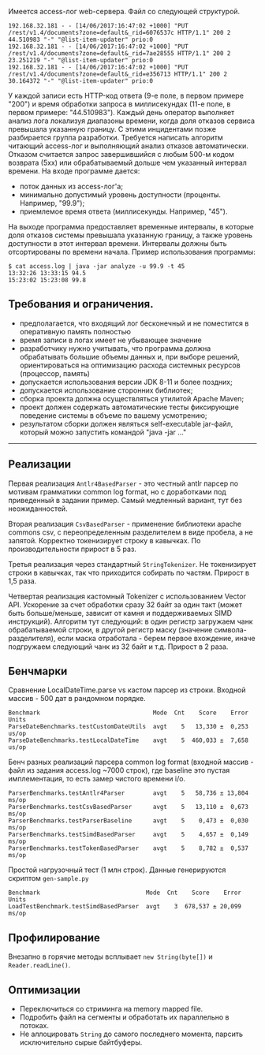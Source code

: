 Имеется access-лог web-сервера. Файл со следующей структурой.
```
192.168.32.181 - - [14/06/2017:16:47:02 +1000] "PUT /rest/v1.4/documents?zone=default&_rid=6076537c HTTP/1.1" 200 2 44.510983 "-" "@list-item-updater" prio:0
192.168.32.181 - - [14/06/2017:16:47:02 +1000] "PUT /rest/v1.4/documents?zone=default&_rid=7ae28555 HTTP/1.1" 200 2 23.251219 "-" "@list-item-updater" prio:0
192.168.32.181 - - [14/06/2017:16:47:02 +1000] "PUT /rest/v1.4/documents?zone=default&_rid=e356713 HTTP/1.1" 200 2 30.164372 "-" "@list-item-updater" prio:0
```

У каждой записи есть HTTP-код ответа (9-е поле, в первом примере "200") и время обработки запроса в миллисекундах (11-е поле, в первом примере: "44.510983"). Каждый день оператор выполняет анализ лога локализуя диапазоны времени, когда доля отказов сервиса превышала указанную границу. С этими инцидентами позже разбирается группа разработки. Требуется написать алгоритм читающий access-лог и выполняющий анализ отказов автоматически.
Отказом считается запрос завершившийся с любым 500-м кодом возврата (5xx) или обрабатываемый дольше чем указанный интервал времени.
На входе программе дается:
- поток данных из access-лог'а;
- минимально допустимый уровень доступности (проценты. Например, "99.9");
- приемлемое время ответа (миллисекунды. Например, "45").

На выходе программа предоставляет временные интервалы, в которые доля отказов системы превышала указанную границу, а также уровень доступности в этот интервал времени. Интервалы должны быть отсортированы по времени начала.
Пример использования программы:
```
$ cat access.log | java -jar analyze -u 99.9 -t 45
13:32:26 13:33:15 94.5
15:23:02 15:23:08 99.8
```

Требования и ограничения.
-------------------------

- предполагается, что входящий лог бесконечный и не поместится в оперативную память полностью
- время записи в логах имеет не убывающее значение
- разработчику нужно учитывать, что программа должна обрабатывать большие объемы данных и, при выборе решений, ориентироваться на оптимизацию расхода системных ресурсов (процессор, память)
- допускается использования версии JDK 8-11 и более поздних;
- допускается использование сторонних библиотек;
- сборка проекта должна осуществляться утилитой Apache Maven;
- проект должен содержать автоматические тесты фиксирующие поведение системы в объеме по вашему усмотрению;
- результатом сборки должен являться self-executable jar-файл, который можно запустить командой "java -jar ..."

* * *

Реализации
----------
Первая реализация `Antlr4BasedParser` - это честный antlr парсер по мотивам грамматики common log format,
но с доработками под приведенный в задании пример. Самый медленный вариант, тут без неожиданностей.

Вторая реализация `CsvBasedParser` - применение библиотеки apache commons csv,
с переопределенным разделителем в виде пробела, а не запятой. Корректно токенизирует строку в кавычках.
По производительности прирост в 5 раз.

Третья реализация через стандартный `StringTokenizer`. Не токенизирует строки в кавычках,
так что приходится собирать по частям. Прирост в 1,5 раза.

Четвертая реализация кастомный Tokenizer с использованием Vector API.
Ускорение за счет обработки сразу 32 байт за один такт (может быть больше/меньше, зависит от камня
и поддерживаемых SIMD инструкций). Алгоритм тут следующий: в один регистр загружаем чанк обрабатываемой строки,
в другой регистр маску (значение символа-разделителя), если маска отработала - берем первое вхождение,
иначе подгружаем следующий чанк из 32 байт и т.д. Прирост в 2 раза.

Бенчмарки
---------

Сравнение LocalDateTime.parse vs кастом парсер из строки.
Входной массив - 500 дат в рандомном порядке.
```
Benchmark                                Mode  Cnt    Score    Error  Units
ParseDateBenchmarks.testCustomDateUtils  avgt    5   13,330 ±  0,253  us/op
ParseDateBenchmarks.testLocalDateTime    avgt    5  460,033 ±  7,658  us/op
```

Бенч разных реализаций парсера common log format
(входной массив - файл из задания access.log ~7000 строк), 
где baseline это пустая имплементация, то есть замер чистого времени i/o.
```
ParserBenchmarks.testAntlr4Parser        avgt    5   58,736 ± 13,804  ms/op
ParserBenchmarks.testCsvBasedParser      avgt    5   13,110 ±  0,673  ms/op
ParserBenchmarks.testParserBaseline      avgt    5    0,473 ±  0,030  ms/op
ParserBenchmarks.testSimdBasedParser     avgt    5    4,657 ±  0,149  ms/op
ParserBenchmarks.testTokenBasedParser    avgt    5    8,782 ±  0,537  ms/op
```

Простой нагрузочный тест (1 млн строк).
Данные генерируются скриптом `gen-sample.py`
```
Benchmark                              Mode  Cnt    Score    Error  Units
LoadTestBenchmark.testSimdBasedParser  avgt    3  678,537 ± 20,099  ms/op
```

Профилирование
--------------

Внезапно в горячие методы всплывает `new String(byte[])` и `Reader.readLine()`.

Оптимизации
-----------

- Переключиться со стриминга на memory mapped file.
- Подробить файл на сегменты и обработать их параллельно в потоках.
- Не аллоцировать `String` до самого последнего момента, парсить исключительно сырые байтбуферы.
